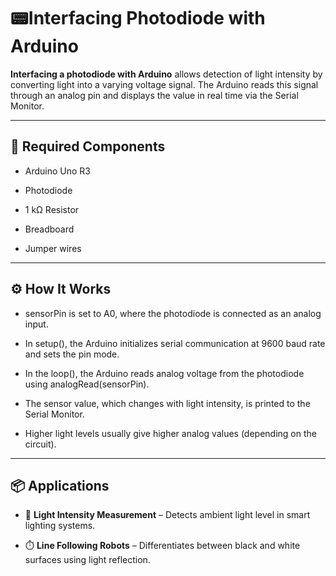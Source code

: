 # 📟Interfacing Photodiode with Arduino

**Interfacing a photodiode with Arduino** allows detection of light intensity by converting light into a varying voltage signal. The Arduino reads this signal through an analog pin and displays the value in real time via the Serial Monitor.

---

## 🔧 Required Components

- Arduino Uno R3

- Photodiode

- 1 kΩ Resistor

- Breadboard

- Jumper wires

---

## ⚙️ How It Works

- sensorPin is set to A0, where the photodiode is connected as an analog input.

- In setup(), the Arduino initializes serial communication at 9600 baud rate and sets the pin mode.

- In the loop(), the Arduino reads analog voltage from the photodiode using analogRead(sensorPin).

- The sensor value, which changes with light intensity, is printed to the Serial Monitor.

- Higher light levels usually give higher analog values (depending on the circuit).

---

## 📦 Applications

- 🔆 **Light Intensity Measurement** – Detects ambient light level in smart lighting systems.

- ⏱️ **Line Following Robots** – Differentiates between black and white surfaces using light reflection.

